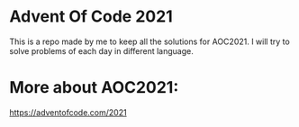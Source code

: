 # Advent Of Code 2021

This is a repo made by me to keep all the solutions for AOC2021. I will try to solve 
problems of each day in different language.

# More about AOC2021:
https://adventofcode.com/2021
